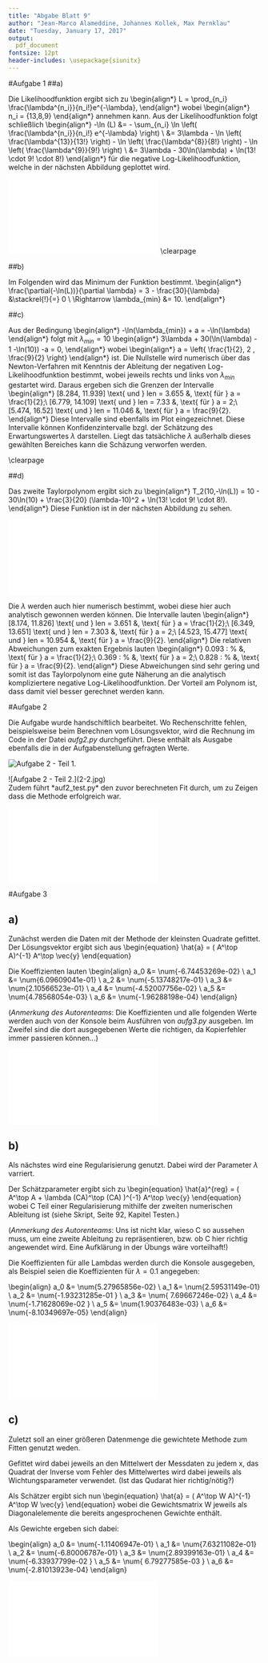 ```yaml
---
title: "Abgabe Blatt 9"
author: "Jean-Marco Alameddine, Johannes Kollek, Max Pernklau"
date: "Tuesday, January 17, 2017"
output:
  pdf_document
fontsize: 12pt
header-includes: \usepackage{siunitx}
---
```

#Aufgabe 1
##a)

Die Likelihoodfunktion ergibt sich zu
\begin{align*}
  L = \prod_{n_i} \frac{\lambda^{n_i}}{n_i!}e^{-\lambda},
\end{align*}
wobei
\begin{align*}
  n_i = \{13,8,9\}
\end{align*}
annehmen kann. Aus der Likelihoodfunktion folgt schließlich
\begin{align*}
  -\ln (L) &= - \sum_{n_i} \ln \left( \frac{\lambda^{n_i}}{n_i!} e^{-\lambda} \right) \\
         &= 3\lambda - \ln \left( \frac{\lambda^{13}}{13!} \right) - \ln \left( \frac{\lambda^{8}}{8!} \right) - \ln \left( \frac{\lambda^{9}}{9!} \right) \\
         &= 3\lambda - 30\ln(\lambda) + \ln(13! \cdot 9! \cdot 8!)
\end{align*}
für die negative Log-Likelihoodfunktion, welche in der nächsten Abbildung geplottet wird.

![Negative Log-Likelihoodfunktion.](aufgabe1a.pdf)
\clearpage

##b)

Im Folgenden wird das Minimum der Funktion bestimmt.
\begin{align*}
  \frac{\partial(-\ln(L))}{\partial \lambda} = 3 - \frac{30}{\lambda} &\stackrel{!}{=} 0 \\
  \Rightarrow \lambda_{min} &= 10.
\end{align*}

##c)

Aus der Bedingung
\begin{align*}
  -\ln(\lambda_{min}) + a = -\ln(\lambda)
\end{align*}
folgt mit $\lambda_{min} = 10$
\begin{align*}
  3\lambda + 30(\ln(\lambda) - 1 -\ln(10)) -a = 0,
\end{align*}
wobei
\begin{align*}
  a = \left\{ \frac{1}{2}, 2 , \frac{9}{2} \right\}
\end{align*}
ist.
Die Nullstelle wird numerisch über das Newton-Verfahren mit Kenntnis der Ableitung der negativen Log-Likelihoodfunktion bestimmt, wobei jeweils rechts und links von $\lambda_{min}$ gestartet wird.
Daraus ergeben sich die Grenzen der Intervalle
\begin{align*}
  [8.284, 11.939] \text{ und } len = 3.655 &, \text{ für } a = \frac{1}{2};\\
  [6.779, 14.109] \text{ und } len = 7.33 &, \text{ für } a = 2;\\
  [5.474, 16.52] \text{ und } len = 11.046 &, \text{ für } a = \frac{9}{2}.
\end{align*}
Diese Intervalle sind ebenfalls im Plot eingezeichnet.
Diese Intervalle können Konfidenzintervalle bzgl. der Schätzung des Erwartungswertes $\lambda$ darstellen.
Liegt das tatsächliche $\lambda$ außerhalb dieses gewählten Bereiches kann die Schäzung verworfen werden.

\clearpage

##d)

Das zweite Taylorpolynom ergibt sich zu
\begin{align*}
  T_2(10,-\ln(L)) = 10 - 30\ln(10) + \frac{3}{20} (\lambda-10)^2 + \ln(13! \cdot 9! \cdot 8!).
\end{align*}
Diese Funktion ist in der nächsten Abbildung zu sehen.

![Negative Log-Likelihoodfunktion und Taylorpolynom.](aufgabe1d.pdf)

Die $\lambda$ werden auch hier numerisch bestimmt, wobei diese hier auch analytisch gewonnen werden können.
Die Intervalle lauten
\begin{align*}
  [8.174, 11.826] \text{ und } len = 3.651 &, \text{ für } a = \frac{1}{2};\\
  [6.349, 13.651] \text{ und } len = 7.303 &, \text{ für } a = 2;\\
  [4.523, 15.477] \text{ und } len = 10.954 &, \text{ für } a = \frac{9}{2}.
\end{align*}
Die relativen Abweichungen zum exakten Ergebnis lauten
\begin{align*}
  0.093 \: \% &, \text{ für } a = \frac{1}{2};\\
  0.369 \: \% &, \text{ für } a = 2;\\
  0.828 \: \% &, \text{ für } a = \frac{9}{2}.
\end{align*}
Diese Abweichungen sind sehr gering und somit ist das Taylorpolynom eine gute Näherung an die analytisch kompliziertere negative Log-Likelihoodfunktion. Der Vorteil am Polynom ist, dass damit viel besser gerechnet werden kann.


#Aufgabe 2

Die Aufgabe wurde handschiftlich bearbeitet.
Wo Rechenschritte fehlen, beispielsweise beim Berechnen vom Lösungsvektor, wird die Rechnung im Code in der Datei *aufg2.py* durchgeführt.
Diese enthält als Ausgabe ebenfalls die in der Aufgabenstellung gefragten Werte.

![Aufgabe 2 - Teil 1.](2-1.jpg)
<div style="page-break-after: always;"></div>
![Aufgabe 2 - Teil 2.](2-2.jpg)
<div style="page-break-after: always;"></div>
Zudem führt *auf2_test.py* den zuvor berechneten Fit durch, um zu Zeigen dass die Methode erfolgreich war.

![Aufgabe 2- Fit.](2d.pdf)

#Aufgabe 3

## a)

Zunächst werden die Daten mit der Methode der kleinsten Quadrate gefittet.
Der Lösungsvektor ergibt sich aus
\begin{equation}
  \hat{a} = ( A^\top A)^{-1} A^\top \vec{y}
\end{equation}

Die Koeffizienten lauten
\begin{align}
  a_0 &= \num{-6.74453269e-02} \\
  a_1 &= \num{6.09609041e-01} \\
  a_2 &= \num{-5.13748217e-01} \\
  a_3 &= \num{2.10566523e-01} \\
  a_4 &= \num{-4.52007756e-02} \\
  a_5 &= \num{4.78568054e-03} \\
  a_6 &= \num{-1.96288198e-04}
\end{align}

(*Anmerkung des Autorenteams*: Die Koeffizienten und alle folgenden Werte werden auch von der Konsole beim Ausführen von *aufg3.py* ausgeben. Im Zweifel sind die dort ausgegebenen Werte die richtigen, da Kopierfehler immer passieren können...)

![Aufgabe 3a - Fit.](3a.pdf)

## b)

Als nächstes wird eine Regularisierung genutzt.
Dabei wird der Parameter $\lambda$ varriert.

Der Schätzparameter ergibt sich zu
\begin{equation}
  \hat{a}^{reg} = (  A^\top A + \lambda (CA)^\top (CA) )^{-1} A^\top \vec{y}
\end{equation}
wobei C Teil einer Regularisierung mithilfe der zweiten numerischen Ableitung ist (siehe Skript, Seite 92, Kapitel Testen.)

(*Anmerkung des Autorenteams*: Uns ist nicht klar, wieso C so aussehen muss, um eine zweite Ableitung zu repräsentieren, bzw. ob C hier richtig angewendet wird. Eine Aufklärung in der Übungs wäre vorteilhaft!)

Die Koeffizienten für alle Lambdas werden durch die Konsole ausgegeben, als Beispiel seien die Koeffizienten für $\lambda = 0.1$ angegeben:

\begin{align}
  a_0 &= \num{5.27965856e-02} \\
  a_1 &= \num{2.59531149e-01} \\
  a_2 &= \num{-1.93231285e-01 } \\
  a_3 &= \num{ 7.69667246e-02} \\
  a_4 &= \num{-1.71628069e-02 } \\
  a_5 &= \num{1.90376483e-03} \\
  a_6 &= \num{-8.10349697e-05}
\end{align}

![Aufgabe 3b - Fit.](3b.pdf)

## c)

Zuletzt soll an einer größeren Datenmenge die gewichtete Methode zum Fitten genutzt weden.

Gefittet wird dabei jeweils an den Mittelwert der Messdaten zu jedem x, das Quadrat der Inverse vom Fehler des Mittelwertes wird dabei jeweils als Wichtungsparameter verwendet. (Ist das Qudarat hier richtig/nötig?)

Als Schätzer ergibt sich nun
\begin{equation}
  \hat{a} = ( A^\top  W A)^{-1} A^\top W \vec{y}
\end{equation}
wobei die Gewichtsmatrix W jeweils als Diagonalelemente die bereits angesprochenen Gewichte enthält.

Als Gewichte ergeben sich dabei:

\begin{align}
  a_0 &= \num{-1.11406947e-01} \\
  a_1 &= \num{7.63211082e-01} \\
  a_2 &= \num{-6.80006787e-01} \\
  a_3 &= \num{2.89399163e-01} \\
  a_4 &= \num{-6.33937799e-02 } \\
  a_5 &= \num{ 6.79277585e-03 } \\
  a_6 &= \num{-2.81013923e-04}
\end{align}

![Aufgabe 3c - Fit.](3c.pdf)
